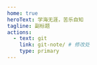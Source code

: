 ```yaml
---
home: true
heroText: 学海无涯，苦乐自知
tagline: 副标题
actions:
  - text: git
    link: git-note/ # 修改处
    type: primary
---
```

